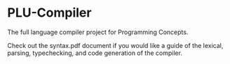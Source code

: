 # PLU-Compiler
The full language compiler project for Programming Concepts.

Check out the syntax.pdf document if you would like a guide of the lexical, parsing, typechecking, and code generation of the compiler.
